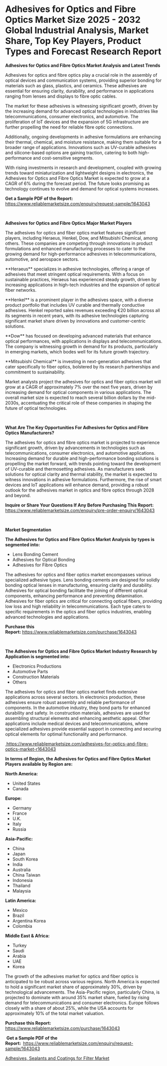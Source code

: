 <p><h1>Adhesives for Optics and Fibre Optics Market Size 2025 - 2032 Global Industrial Analysis, Market Share, Top Key Players, Product Types and Forecast Research Report</h1></p><p><strong>Adhesives for Optics and Fibre Optics Market Analysis and Latest Trends</strong></p>
<p><p>Adhesives for optics and fibre optics play a crucial role in the assembly of optical devices and communication systems, providing superior bonding for materials such as glass, plastics, and ceramics. These adhesives are essential for ensuring clarity, durability, and performance in applications ranging from lenses and displays to fibre optic cables. </p><p>The market for these adhesives is witnessing significant growth, driven by the increasing demand for advanced optical technologies in industries like telecommunications, consumer electronics, and automotive. The proliferation of IoT devices and the expansion of 5G infrastructure are further propelling the need for reliable fibre optic connections. </p><p>Additionally, ongoing developments in adhesive formulations are enhancing their thermal, chemical, and moisture resistance, making them suitable for a broader range of applications. Innovations such as UV-curable adhesives and silicone-based options are gaining traction, catering to both high-performance and cost-sensitive segments. </p><p>With rising investments in research and development, coupled with growing trends toward miniaturization and lightweight designs in electronics, the Adhesives for Optics and Fibre Optics Market is expected to grow at a CAGR of 6% during the forecast period. The future looks promising as technology continues to evolve and demand for optical systems increases.</p></p>
<p><strong>Get a Sample PDF of the Report:&nbsp;</strong> <a href="https://www.reliablemarketsize.com/enquiry/request-sample/1643043?utm_campaign=1133&utm_medium=2&utm_source=Github&utm_content=ia&utm_term=12012025&utm_id=adhesives-for-optics-and-fibre-optics">https://www.reliablemarketsize.com/enquiry/request-sample/1643043</a></p>
<p>&nbsp;</p>
<p><strong>Adhesives for Optics and Fibre Optics Major Market Players</strong></p>
<p><p>The adhesives for optics and fiber optics market features significant players, including Heraeus, Henkel, Dow, and Mitsubishi Chemical, among others. These companies are competing through innovations in product formulations and enhanced manufacturing processes to cater to the growing demand for high-performance adhesives in telecommunications, automotive, and aerospace sectors.</p><p>**Heraeus** specializes in adhesive technologies, offering a range of adhesives that meet stringent optical requirements. With a focus on sustainable practices, Heraeus has experienced steady growth, driven by increasing applications in high-tech industries and the expansion of optical fiber networks.</p><p>**Henkel** is a prominent player in the adhesives space, with a diverse product portfolio that includes UV curable and thermally conductive adhesives. Henkel reported sales revenues exceeding €20 billion across all its segments in recent years, with its adhesive technologies capturing significant market share driven by innovations and customer-centric solutions.</p><p>**Dow** has focused on developing advanced materials that enhance optical performances, with applications in displays and telecommunications. The company is witnessing growth in demand for its products, particularly in emerging markets, which bodes well for its future growth trajectory. </p><p>**Mitsubishi Chemical** is investing in next-generation adhesives that cater specifically to fiber optics, bolstered by its research partnerships and commitment to sustainability.</p><p>Market analysts project the adhesives for optics and fiber optics market will grow at a CAGR of approximately 7% over the next five years, driven by increasing demand for optical components in various applications. The overall market size is expected to reach several billion dollars by the mid-2030s, accentuating the critical role of these companies in shaping the future of optical technologies.</p></p>
<p>&nbsp;</p>
<p><strong>What Are The Key Opportunities For Adhesives for Optics and Fibre Optics Manufacturers?</strong></p>
<p><p>The adhesives for optics and fibre optics market is projected to experience significant growth, driven by advancements in technologies such as telecommunications, consumer electronics, and automotive applications. Increasing demand for durable and high-performance bonding solutions is propelling the market forward, with trends pointing toward the development of UV-curable and thermosetting adhesives. As manufacturers seek solutions for optical clarity and thermal stability, the market is expected to witness innovations in adhesive formulations. Furthermore, the rise of smart devices and IoT applications will enhance demand, providing a robust outlook for the adhesives market in optics and fibre optics through 2028 and beyond.</p></p>
<p><strong>Inquire or Share Your Questions If Any Before Purchasing This Report:</strong> <a href="https://www.reliablemarketsize.com/enquiry/pre-order-enquiry/1643043?utm_campaign=1133&utm_medium=2&utm_source=Github&utm_content=ia&utm_term=12012025&utm_id=adhesives-for-optics-and-fibre-optics">https://www.reliablemarketsize.com/enquiry/pre-order-enquiry/1643043</a></p>
<p>&nbsp;</p>
<p><strong>Market Segmentation</strong></p>
<p><strong>The Adhesives for Optics and Fibre Optics Market Analysis by types is segmented into:</strong></p>
<p><ul><li>Lens Bonding Cement</li><li>Adhesives for Optical Bonding</li><li>Adhesives for Fibre Optics</li></ul></p>
<p><p>The adhesives for optics and fiber optics market encompasses various specialized adhesive types. Lens bonding cements are designed for solidly bonding optical lenses in manufacturing, ensuring clarity and durability. Adhesives for optical bonding facilitate the joining of different optical components, enhancing performance and preventing delamination. Adhesives for fiber optics are critical for connecting optical fibers, providing low loss and high reliability in telecommunications. Each type caters to specific requirements in the optics and fiber optics industries, enabling advanced technologies and applications.</p></p>
<p><strong>Purchase this Report:&nbsp;</strong><a href="https://www.reliablemarketsize.com/purchase/1643043?utm_campaign=1133&utm_medium=2&utm_source=Github&utm_content=ia&utm_term=12012025&utm_id=adhesives-for-optics-and-fibre-optics">https://www.reliablemarketsize.com/purchase/1643043</a></p>
<p>&nbsp;</p>
<p><strong>The Adhesives for Optics and Fibre Optics Market Industry Research by Application is segmented into:</strong></p>
<p><ul><li>Electronics Productions</li><li>Automotive Parts</li><li>Construction Materials</li><li>Others</li></ul></p>
<p><p>The adhesives for optics and fiber optics market finds extensive applications across several sectors. In electronics production, these adhesives ensure robust assembly and reliable performance of components. In the automotive industry, they bond parts for enhanced durability and safety. In construction materials, adhesives are used for assembling structural elements and enhancing aesthetic appeal. Other applications include medical devices and telecommunications, where specialized adhesives provide essential support in connecting and securing optical elements for optimal functionality and performance.</p></p>
<p><a href="https://www.reliablemarketsize.com/adhesives-for-optics-and-fibre-optics-market-r1643043?utm_campaign=1133&utm_medium=2&utm_source=Github&utm_content=ia&utm_term=12012025&utm_id=adhesives-for-optics-and-fibre-optics">&nbsp;https://www.reliablemarketsize.com/adhesives-for-optics-and-fibre-optics-market-r1643043</a></p>
<p><strong>In terms of Region, the Adhesives for Optics and Fibre Optics Market Players available by Region are:</strong></p>
<p>
    <p> <strong> North America: </strong>
        <ul>
            <li>United States</li>
            <li>Canada</li>
        </ul>
        </p> 
    <p> <strong> Europe: </strong>
        <ul>
            <li>Germany</li>
            <li>France</li>
            <li>U.K.</li>
            <li>Italy</li>
            <li>Russia</li>
        </ul>
        </p> 
    <p> <strong> Asia-Pacific: </strong>
        <ul>
            <li>China</li>
            <li>Japan</li>
            <li>South Korea</li>
            <li>India</li>
            <li>Australia</li>
            <li>China Taiwan</li>
            <li>Indonesia</li>
            <li>Thailand</li>
            <li>Malaysia</li>
        </ul>
        </p> 
    <p> <strong> Latin America: </strong>
        <ul>
            <li>Mexico</li>
            <li>Brazil</li>
            <li>Argentina Korea</li>
            <li>Colombia</li>
        </ul>
        </p> 
    <p> <strong> Middle East & Africa: </strong>
        <ul>
            <li>Turkey</li>
            <li>Saudi</li>
            <li>Arabia</li>
            <li>UAE</li>
            <li>Korea</li>
        </ul>
    </p>
    </p>
<p><p>The growth of the adhesives market for optics and fiber optics is anticipated to be robust across various regions. North America is expected to hold a significant market share of approximately 30%, driven by technological advancements. The Asia-Pacific region, particularly China, is projected to dominate with around 35% market share, fueled by rising demand for telecommunications and consumer electronics. Europe follows closely with a share of about 25%, while the USA accounts for approximately 10% of the total market valuation.</p></p>
<p><strong>Purchase this Report: </strong><a href="https://www.reliablemarketsize.com/purchase/1643043?utm_campaign=1133&utm_medium=2&utm_source=Github&utm_content=ia&utm_term=12012025&utm_id=adhesives-for-optics-and-fibre-optics">https://www.reliablemarketsize.com/purchase/1643043</a></p>
<p>&nbsp;<strong>Get a Sample PDF of the Report:&nbsp;&nbsp;</strong><a href="https://www.reliablemarketsize.com/enquiry/request-sample/1643043?utm_campaign=1133&utm_medium=2&utm_source=Github&utm_content=ia&utm_term=12012025&utm_id=adhesives-for-optics-and-fibre-optics">https://www.reliablemarketsize.com/enquiry/request-sample/1643043</a></p>
<p><strong></strong></p>
<p><p><a href="https://github.com/WillieWoodard/Market-Research-Report-List-7/blob/main/adhesives-sealants-and-coatings-for-filter-market.md?utm_campaign=1133&utm_medium=2&utm_source=Github&utm_content=ia&utm_term=12012025&utm_id=adhesives-for-optics-and-fibre-optics">Adhesives, Sealants and Coatings for Filter Market</a></p></p>